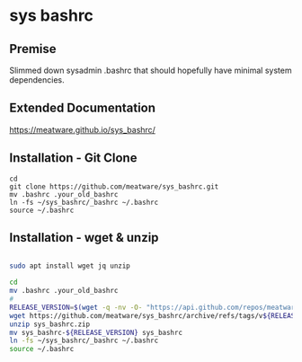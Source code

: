# sys bashrc

## Premise
Slimmed down sysadmin .bashrc that should hopefully have minimal system dependencies.

## Extended Documentation
https://meatware.github.io/sys_bashrc/


## Installation - Git Clone
```
cd
git clone https://github.com/meatware/sys_bashrc.git
mv .bashrc .your_old_bashrc
ln -fs ~/sys_bashrc/_bashrc ~/.bashrc
source ~/.bashrc
```

## Installation - wget & unzip
```sh

sudo apt install wget jq unzip

cd
mv .bashrc .your_old_bashrc
#
RELEASE_VERSION=$(wget -q -nv -O- "https://api.github.com/repos/meatware/sys_bashrc/releases/latest" | jq '.tag_name' | sed 's|v||g' | sed 's|"||g')
wget https://github.com/meatware/sys_bashrc/archive/refs/tags/v${RELEASE_VERSION}.zip -O sys_bashrc.zip
unzip sys_bashrc.zip
mv sys_bashrc-${RELEASE_VERSION} sys_bashrc
ln -fs ~/sys_bashrc/_bashrc ~/.bashrc
source ~/.bashrc
```